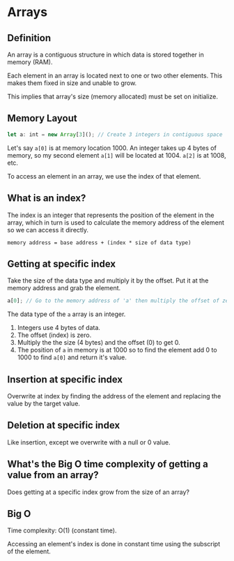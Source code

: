 # Arrays

## Definition

An array is a contiguous structure in which data is stored together in memory (RAM).

Each element in an array is located next to one or two other elements. This makes them fixed in size and unable to grow.

This implies that array's size (memory allocated) must be set on initialize.

## Memory Layout

```typescript
let a: int = new Array[3](); // Create 3 integers in contiguous space
```

Let's say `a[0]` is at memory location 1000. An integer takes up 4 bytes of memory, so my second element `a[1]` will be located at 1004. `a[2]` is at 1008, etc.

To access an element in an array, we use the index of that element.

## What is an index?

The index is an integer that represents the position of the element in the array, which in turn is used to calculate the memory address of the element so we can access it directly.

`memory address = base address + (index * size of data type)`

## Getting at specific index

Take the size of the data type and multiply it by the offset. Put it at the memory address and grab the element.

```typescript
a[0]; // Go to the memory address of 'a' then multiply the offset of zero multipied by how big this array's type.
```

The data type of the `a` array is an integer.

1. Integers use 4 bytes of data.
2. The offset (index) is zero.
3. Multiply the the size (4 bytes) and the offset (0) to get 0.
4. The position of `a` in memory is at 1000 so to find the element add 0 to 1000 to find `a[0]` and return it's value.

## Insertion at specific index

Overwrite at index by finding the address of the element and replacing the value by the target value.

## Deletion at specific index

Like insertion, except we overwrite with a null or 0 value.

## What's the Big O time complexity of getting a value from an array?

Does getting at a specific index grow from the size of an array?

## Big O

Time complexity: O(1) (constant time).

Accessing an element's index is done in constant time using the subscript of the element.

